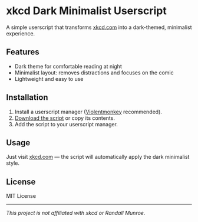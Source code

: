 # xkcd Dark Minimalist Userscript

A simple userscript that transforms [xkcd.com](https://xkcd.com) into a dark-themed, minimalist experience.

## Features

- Dark theme for comfortable reading at night
- Minimalist layout: removes distractions and focuses on the comic
- Lightweight and easy to use

## Installation

1. Install a userscript manager ([Violentmonkey](https://violentmonkey.github.io/) recommended).
2. [Download the script](./xkcd-dark-minimalist.user.js) or copy its contents.
3. Add the script to your userscript manager.

## Usage

Just visit [xkcd.com](https://xkcd.com) — the script will automatically apply the dark minimalist style.

## License

MIT License

---

*This project is not affiliated with xkcd or Randall Munroe.*